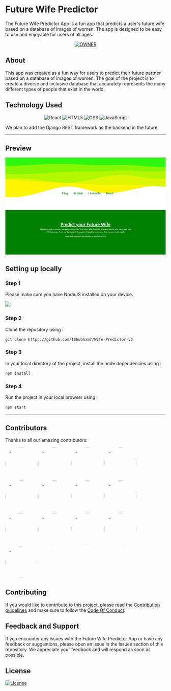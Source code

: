 # Future Wife Predictor

The Future Wife Predictor App is a fun app that predicts a user's future wife based on a database of images of women. The app is designed to be easy to use and enjoyable for users of all ages.

<p align="center">
<a href="https://github.com/1Shubham7">
    <img src="https://img.shields.io/badge/Owner-30363D?style=for-the-badge&logo=GitHub-Sponsors&logoColor=#white" alt="OWNER">
  </a>  
</p>

## About

This app was created as a fun way for users to predict their future partner based on a database of images of women. The goal of the project is to create a diverse and inclusive database that accurately represents the many different types of people that exist in the world.

## Technology Used
<p align="center">
   <img src="https://img.shields.io/badge/react-%2320232a.svg?style=for-the-badge&logo=react&logoColor=%2361DAFB" alt="React" />
  <img src="https://img.shields.io/badge/html5-%23E34F26.svg?style=for-the-badge&logo=html5&logoColor=white" alt="HTML5" />
  <img src="https://img.shields.io/badge/css3-%231572B6.svg?style=for-the-badge&logo=css3&logoColor=white" alt="CSS" />
  <img src="https://img.shields.io/badge/javascript-%23323330.svg?style=for-the-badge&logo=javascript&logoColor=%23F7DF1E" alt="JavaScript" />
</p>

We plan to add the Django REST framework as the backend in the future.

<hr>

## Preview
![Preview image](assets/image.png)

## Setting up locally

### Step 1
Please make sure you have NodeJS installed on your device.

<a href = "https://nodejs.org/en" align = "center"><img src = "https://img.shields.io/badge/Node%20js-339933?style=for-the-badge&logo=nodedotjs&logoColor=white" /></a>

### Step 2
Clone the repository using :

```
git clone https://github.com/1Shubham7/Wife-Predictor-v2
```
### Step 3
In your local directory of the project, install the node dependencies using :

```
npm install
```

### Step 4
Run the project in your local browser using : 

```
npm start
```

--- 

## Contributors

Thanks to all our amazing contributors:

<img src="https://avatars.githubusercontent.com/1Shubham7?s=100" width="100" height="100" style="border-radius:50%;"/>
<img src="https://avatars.githubusercontent.com/SrNightmare09?s=100" width="100" height="100" style="border-radius:50%;"/>
<img src="https://avatars.githubusercontent.com/theQuery?s=100" width="100" height="100" style="border-radius:50%;"/>
<img src="https://avatars.githubusercontent.com/ZenitherPc0?s=100" width="100" height="100" style="border-radius:50%;"/>
<img src="https://avatars.githubusercontent.com/Santhosh-Siddhardha?s=100" width="100" height="100" style="border-radius:50%;"/>
<img src="https://avatars.githubusercontent.com/Suvam3456?s=100" width="100" height="100" style="border-radius:50%;"/>
<img src="https://avatars.githubusercontent.com/paulkrishanu4?s=100" width="100" height="100" style="border-radius:50%;"/>
<img src="https://avatars.githubusercontent.com/sanmarg?s=100" width="100" height="100" style="border-radius:50%;"/>
<img src="https://avatars.githubusercontent.com/aatmajajoshi?s=100" width="100" height="100" style="border-radius:50%;"/>
<img src="https://avatars.githubusercontent.com/dhanyashreem2400?s=100" width="100" height="100" style="border-radius:50%;"/>
<img src="https://avatars.githubusercontent.com/dakshsinghrathore?s=100" width="100" height="100" style="border-radius:50%;"/>
<img src="https://avatars.githubusercontent.com/PradnyaGaitonde?s=100" width="100" height="100" style="border-radius:50%;"/>
<img src="https://avatars.githubusercontent.com/ParthSauguny?s=100" width="100" height="100" style="border-radius:50%;"/>

## Contributing
If you would like to contribute to this project, please read the [Contribution guidelines](CONTRIBUTING.md) and make sure to follow the [Code Of Conduct](CODE_OF_CONDUCT.md).


## Feedback and Support
If you encounter any issues with the Future Wife Predictor App or have any feedback or suggestions, please open an issue in the Issues section of this repository. We appreciate your feedback and will respond as soon as possible.

## License
[![License](https://img.shields.io/github/license/1Shubham7/Wife-Predictor-v2.svg?style=for-the-badge)](https://github.com/1Shubham7/Wife-Predictor-v2/blob/main/LICENSE)


